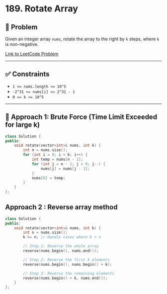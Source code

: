 # 189. Rotate Array

## 📝 Problem

Given an integer array `nums`, rotate the array to the right by `k` steps, where `k` is non-negative.

[Link to LeetCode Problem](https://leetcode.com/problems/rotate-array)

---



## ✅ Constraints

- `1 <= nums.length <= 10^5`
- `-2^31 <= nums[i] <= 2^31 - 1`
- `0 <= k <= 10^5`

---

## 🧠 Approach 1: Brute Force (Time Limit Exceeded for large k)

```cpp
class Solution {
public:
    void rotate(vector<int>& nums, int k) {
        int n = nums.size();
        for (int i = 0; i < k; i++) {
            int temp = nums[n - 1];
            for (int j = n - 1; j > 0; j--) {
                nums[j] = nums[j - 1];
            }
            nums[0] = temp;
        }
    }
};
```
## Approach 2 : Reverse array method
```cpp
class Solution {
public:
    void rotate(vector<int>& nums, int k) {
        int n = nums.size();
        k %= n; // Handle cases where k > n

        // Step 1: Reverse the whole array
        reverse(nums.begin(), nums.end());

        // Step 2: Reverse the first k elements
        reverse(nums.begin(), nums.begin() + k);

        // Step 3: Reverse the remaining elements
        reverse(nums.begin() + k, nums.end());
    }
};
```


